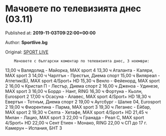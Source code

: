 
# Мачовете по телевизията днес (03.11)

Published at: **2019-11-03T09:22:00+00:00**

Author: **Sportlive.bg**

Original: [SPORT LIVE](https://www.sportlive.bg/sport/other/machovete-po-televiziqta-dnes-(0311)-1391228.html)


        Мачовете с български коментар по телевизията днес, 3 ноември:
      
13,00 ч Валядолид - Майорка, MAX sport 4
13,30 ч Аталанта - Каляри, MAX sport 3
14,00 ч Чарлтън - Престън, Диема спорт
15,00 ч Виляреал - Атлетик(Б), MAX sport 4/Sport+ HD
15,30 ч Венло - Фейенорд, MAX sport 2
16,00 ч Кристал П - Лестър, Диема спорт 2
16,00 ч Дженоа - Удинезе, MAX sport 3
16,00 ч Бордо - Нант, RING
16,30 ч Фортуна - Кьолн, Eurosport 2
17,00 ч Осасуна - Алавес, MAX sport 4/Sport+ HD
18,30 ч Евертън - Тотнъм, Диема спорт 2
19,00 ч Аугсбург - Шалке 04, Eurosport 2
19,00 ч Фиорентина - Парма, MAX sport 3
19,30 ч Леганес - Ейбар, MAX sport 2
19,30 ч Селта - Хетафе, MAX sport 4/Sport+ HD
21,45 ч Милан - Лацио, MAX sport 3
22,00 ч Гранада - Реал С, MAX sport 4/Sport+ HD
22,00 ч Сент Етиен - Монако, RING
22,00 ч СП до 17 г. Камерун – Испания, БНТ 3
